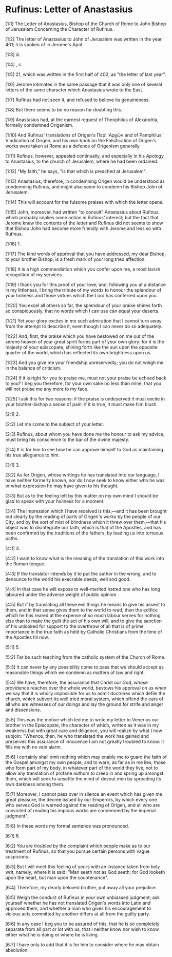 # Rufinus: Letter of Anastasius

[1:1] The Letter of Anastasius,  Bishop of the Church of Rome to John Bishop of Jerusalem Concerning the Character of Rufinus.

[1:2] The letter of Anastasius to John of Jerusalem was written in the year 401; it is spoken of in Jerome's Apol.

[1:3] iii.

[1:4] , c.

[1:5] 21, which was written in the first half of 402, as "the letter of last year".

[1:6] Jerome intimates in the same passage that it was only one of several letters of the same character which Anastasius wrote to the East.

[1:7] Rufinus had not seen it, and refused to believe its genuineness.

[1:8] But there seems to be no reason for doubting this.

[1:9] Anastasius had, at the earnest request of Theophilus of Alexandria, formally condemned Origenism.

[1:10] And Rufinus' translations of Origen's Περὶ ᾽Αρχῶν and of Pamphilus' Vindication of Origen, and his own book on the Falsification of Origen's works were taken at Rome as a defence of Origenism generally.

[1:11] Rufinus, however, appealed continually, and especially in his Apology to Anastasius, to the church of Jerusalem, where he had been ordained.

[1:12] "My faith," he says, "is that which is preached at Jerusalem".

[1:13] Anastasius, therefore, in condemning Origen would be understood as condemning Rufinus, and might also seem to condemn his Bishop John of Jerusalem.

[1:14] This will account for the fulsome praises with which the letter opens.

[1:15] John, moreover, had written "to consult" Anastasius about Rufinus, which probably implies some action in Rufinus' interest; but the fact that Jerome knew the contents of the letter and Rufinus did not seems to show that Bishop John had become more friendly with Jerome and less so with Rufinus.

[1:16] 1.

[1:17] The kind words of approval that you have addressed, my dear Bishop, to your brother Bishop, is a fresh mark of your long tried affection.

[1:18] It is a high commendation which you confer upon me, a most lavish recognition of my services.

[1:19] I thank you for this proof of your love; and, following you at a distance in my littleness, I bring the tribute of my words to honour the splendour of your holiness and those virtues which the Lord has conferred upon you.

[1:20] You excel all others so far, the splendour of your praise shines forth so conspicuously, that no words which I can use can equal your deserts.

[1:21] Yet your glory excites in me such admiration that I cannot turn away from the attempt to describe it, even though I can never do so adequately.

[1:22] And, first, the praise which you have bestowed on me out of the serene heaven of your great spirit forms part of your own glory: for it is the majesty of your episcopate, shining forth like the sun upon the opposite quarter of the world, which has reflected its own brightness upon us.

[1:23] And you give me your friendship unreservedly; you do not weigh me in the balance of criticism.

[1:24] If it is right for you to praise me, must not your praise be echoed back to you? I beg you therefore, for your own sake no less than mine, that you will not praise me any more to my face.

[1:25] I ask this for two reasons: if the praise is undeserved it must excite in your brother-bishop a sense of pain; if it is true, it must make him blush.

[2:1] 2.

[2:2] Let me come to the subject of your letter.

[2:3] Rufinus, about whom you have done me the honour to ask my advice, must bring his conscience to the bar of the divine majesty.

[2:4] It is for him to see how he can approve himself to God as maintaining his true allegiance to him.

[3:1] 3.

[3:2] As for Origen, whose writings he has translated into our language, I have neither formerly known, nor do I now seek to know either who he was or what expression he may have given to his thought.

[3:3] But as to the feeling left by this matter on my own mind I should be glad to speak with your holiness for a moment.

[3:4] The impression which I have received is this,—and it has been brought out clearly by the reading of parts of Origen's works by the people of our City, and by the sort of mist of blindness which it threw over them,—that his object was to disintegrate our faith, which is that of the Apostles, and has been confirmed by the traditions of the fathers, by leading us into tortuous paths.

[4:1] 4.

[4:2] I want to know what is the meaning of the translation of this work into the Roman tongue.

[4:3] If the translator intends by it to put the author in the wrong, and to denounce to the world his execrable deeds, well and good.

[4:4] In that case he will expose to well-merited hatred one who has long laboured under the adverse weight of public opinion.

[4:5] But if by translating all these evil things he means to give his assent to them, and in that sense gives them to the world to read, then the edifice which he has reared at the expense of so much labour serves for nothing else than to make the guilt the act of his own will, and to give the sanction of his unlooked for support to the overthrow of all that is of prime importance in the true faith as held by Catholic Christians from the time of the Apostles till now.

[5:1] 5.

[5:2] Far be such teaching from the catholic system of the Church of Rome.

[5:3] It can never by any possibility come to pass that we should accept as reasonable things which we condemn as matters of law and right.

[5:4] We have, therefore, the assurance that Christ our God, whose providence reaches over the whole world, bestows his approval on us when we say that it is wholly impossible for us to admit doctrines which defile the church, which subvert its well tried moral system, which offend the ears of all who are witnesses of our doings and lay the ground for strife and anger and dissensions.

[5:5] This was the motive which led me to write my letter to Venerius our brother in the Episcopate, the character of which, written as it was in my weakness but with great care and diligence, you will realize by what I now subjoin: "Whence, then, he who translated the work has gained and preserves this assurance of innocence I am not greatly troubled to know: it fills me with no vain alarm.

[5:6] I certainly shall omit nothing which may enable me to guard the faith of the Gospel amongst my own people, and to warn, as far as in me lies, those who form part of my body, in whatever part of the world they live, not to allow any translation of profane authors to creep in and spring up amongst them, which will seek to unsettle the mind of devout men by spreading its own darkness among them.

[5:7] Moreover, I cannot pass over in silence an event which has given me great pleasure, the decree issued by our Emperors, by which every one who serves God is warned against the reading of Origen, and all who are convicted of reading his impious works are condemned by the imperial judgment".

[5:8] In these words my formal sentence was pronounced.

[6:1] 6.

[6:2] You are troubled by the complaint which people make as to our treatment of Rufinus, so that you pursue certain persons with vague suspicions.

[6:3] But I will meet this feeling of yours with an instance taken from holy writ, namely, where it is said: "Man seeth not as God seeth; for God looketh upon the heart, but man upon the countenance".

[6:4] Therefore, my dearly beloved brother, put away all your prejudice.

[6:5] Weigh the conduct of Rufinus in your own unbiassed judgment; ask yourself whether he has not translated Origen's words into Latin and approved them, and whether a man who gives his encouragement to vicious acts committed by another differs at all from the guilty party.

[6:6] In any case I beg you to be assured of this, that he is so completely separate from all part or lot with us, that I neither know nor wish to know either what he is doing or where he is living.

[6:7] I have only to add that it is for him to consider where he may obtain absolution.

